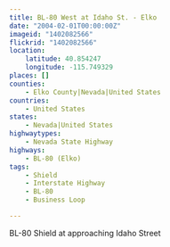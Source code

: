 ```yaml
---
title: BL-80 West at Idaho St. - Elko
date: "2004-02-01T00:00:00Z"
imageid: "1402082566"
flickrid: "1402082566"
location:
    latitude: 40.854247
    longitude: -115.749329
places: []
counties:
    - Elko County|Nevada|United States
countries:
    - United States
states:
    - Nevada|United States
highwaytypes:
    - Nevada State Highway
highways:
    - BL-80 (Elko)
tags:
    - Shield
    - Interstate Highway
    - BL-80
    - Business Loop

---
```

BL-80 Shield at approaching Idaho Street